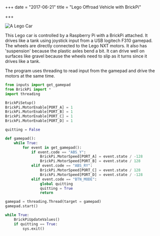 +++
date = "2017-06-21"
title = "Lego Offroad Vehicle with BrickPi"

+++

![A Lego Car](/blog_imgs/offroad_vehicle.jpg)

This Lego car is controlled by a Raspberry Pi with a BrickPi attached. It drives like a tank using joystick input from a USB logitech F310 gamepad. The wheels are directly connected to the Lego NXT motors. It also has 'suspension' because the plastic axles bend a bit. It can drive well on surfaces like gravel because the wheels need to slip as it turns since it drives like a tank.

The program uses threading to read input from the gamepad and drive the motors at the same time.

~~~~python
from inputs import get_gamepad
from BrickPi import *
import threading

BrickPiSetup()
BrickPi.MotorEnable[PORT_A] = 1
BrickPi.MotorEnable[PORT_B] = 1
BrickPi.MotorEnable[PORT_C] = 1
BrickPi.MotorEnable[PORT_D] = 1

quitting = False

def gamepad():
    while True:
        for event in get_gamepad():
            if event.code == "ABS_Y":
                BrickPi.MotorSpeed[PORT_A] = event.state / -128
                BrickPi.MotorSpeed[PORT_B] = event.state / 128
            elif event.code == "ABS_RY":
                BrickPi.MotorSpeed[PORT_C] = event.state / 128
                BrickPi.MotorSpeed[PORT_D] = event.state / -128
            elif event.code == "BTN_MODE":
                global quitting
                quitting = True
                return

gamepad = threading.Thread(target = gamepad)
gamepad.start()

while True:
    BrickPiUpdateValues()
    if quitting == True:
        sys.exit()
~~~~
